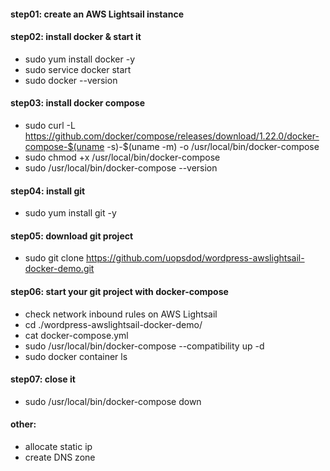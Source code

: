 
#### step01: create an AWS Lightsail instance 
#### step02: install docker & start it
* sudo yum install docker -y 
* sudo service docker start
* sudo docker --version
#### step03: install docker compose 
* sudo curl -L https://github.com/docker/compose/releases/download/1.22.0/docker-compose-$(uname -s)-$(uname -m) -o /usr/local/bin/docker-compose
* sudo chmod +x /usr/local/bin/docker-compose
* sudo /usr/local/bin/docker-compose --version

#### step04: install git 
* sudo yum install git -y
#### step05: download git project
* sudo git clone https://github.com/uopsdod/wordpress-awslightsail-docker-demo.git

#### step06: start your git project with docker-compose 
* check network inbound rules on AWS Lightsail 
* cd ./wordpress-awslightsail-docker-demo/
* cat docker-compose.yml
* sudo /usr/local/bin/docker-compose --compatibility up -d
* sudo docker container ls

#### step07: close it
* sudo /usr/local/bin/docker-compose down

#### other: 
* allocate static ip
* create DNS zone 

